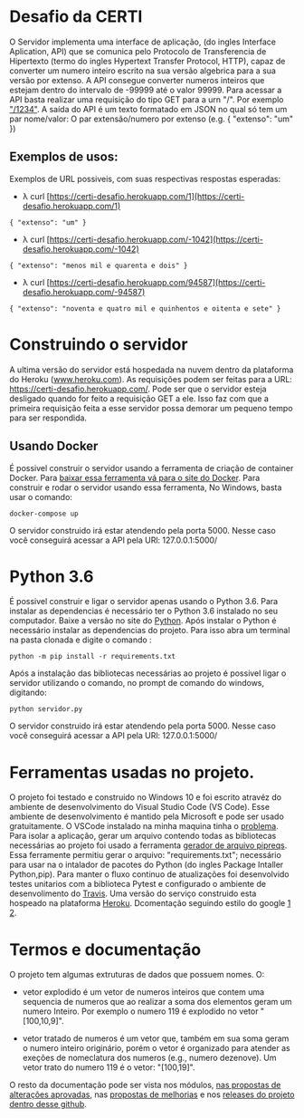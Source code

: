 # Desafio da CERTI
O Servidor implementa uma interface de aplicação, (do ingles Interface Aplication, API) que se comunica pelo Protocolo de Transferencia de Hipertexto (termo do ingles Hypertext Transfer Protocol, HTTP), capaz de converter um numero inteiro escrito na sua versão algebrica para a sua versão por extenso. A API consegue converter numeros inteiros que estejam dentro do intervalo de -99999 até o valor 99999. Para acessar a API basta realizar uma requisição do tipo GET para a urn "/". Por exemplo ["/1234"](https://certi-desafio.herokuapp.com/1234). A saída do API é um texto formatado em JSON no qual só tem um par nome/valor: O par extensão/numero por extenso (e.g. { "extenso": "um" }) 

## Exemplos de usos:
 Exemplos de URL possiveis, com suas respectivas respostas esperadas:
- λ curl [https://certi-desafio.herokuapp.com/1](https://certi-desafio.herokuapp.com/1) 
```
{ "extenso": "um" }
```
- λ curl [https://certi-desafio.herokuapp.com/-1042](https://certi-desafio.herokuapp.com/-1042)
```
{ "extenso": "menos mil e quarenta e dois" }
```
- λ curl [https://certi-desafio.herokuapp.com/94587](https://certi-desafio.herokuapp.com/-94587)
```
{ "extenso": "noventa e quatro mil e quinhentos e oitenta e sete" }
```

# Construindo o servidor

A ultima versão do servidor está hospedada na nuvem dentro da plataforma do Heroku (www.heroku.com). As requisições podem ser feitas para a URL: https://certi-desafio.herokuapp.com/. Pode ser que o servidor esteja desligado quando for feito a requisição GET a ele. Isso faz com que a primeira requisição feita a esse servidor possa demorar um pequeno tempo para ser respondida.


## Usando Docker
É possivel construir o servidor usando a ferramenta de criação de container Docker. Para [baixar essa ferramenta vá para o site do Docker](https://docs.docker.com/compose/install/). Para construir e rodar o servidor usando essa ferramenta, No Windows, basta usar o comando:

```
docker-compose up
```
O servidor construido irá estar atendendo pela porta 5000. Nesse caso você conseguirá acessar a API pela URl: 127.0.0.1:5000/ 

# Python 3.6
É possivel construir e ligar o servidor apenas usando o Python 3.6. Para instalar as dependencias é necessário ter o Python 3.6 instalado no seu computador. Baixe a versão no site do [Python](https://www.python.org/downloads/release/python-369/). Após instalar o Python é necessário instalar as dependencias do projeto. Para isso abra um terminal na pasta clonada e digite o comando :
```
python -m pip install -r requirements.txt
```
Após a instalação das bibliotecas necessárias ao projeto é possivel ligar o servidor utilizando o comando, no prompt de comando do windows, digitando:
```
python servidor.py
```
O servidor construido irá estar atendendo pela porta 5000. Nesse caso você conseguirá acessar a API pela URl: 127.0.0.1:5000/ 


# Ferramentas usadas no projeto.

O projeto foi testado e construido no Windows 10 e foi escrito atravéz do ambiente de desenvolvimento do Visual Studio Code (VS Code). Esse ambiente de desenvolvimento é mantido pela Microsoft e pode ser usado gratuitamente. O VSCode instalado na minha maquina tinha o [problema](https://stackoverflow.com/questions/52462599/visual-studio-code-python-timeout-waiting-for-debugger-connection). Para isolar a aplicação, gerar um arquivo contendo todas as bibliotecas necessárias ao projeto foi usado a ferramenta [gerador de arquivo pipreqs](https://github.com/bndr/pipreqs). Essa ferramente permitiu gerar o arquivo: "requirements.txt"; necessário para usar na o intalador de pacotes do Python (do ingles Package Intaller Python,pip). Para manter o fluxo continuo de atualizações foi desenvolvido testes unitarios com a biblioteca Pytest e configurado o ambiente de desenvolimento do [Travis](https://docs.travis-ci.com/user/languages/python/). Uma versão do serviço construido esta hospeado na plataforma [Heroku](www.heroku.com). Dcomentação seguindo estilo do google
[1](https://sphinxcontrib-napoleon.readthedocs.io/en/latest/example_google.html) [2](http://google.github.io/styleguide/pyguide.html).


# Termos e documentação

O projeto tem algumas extruturas de dados que possuem nomes. O:
- vetor explodido é um vetor de numeros inteiros que contem uma sequencia de numeros que ao realizar a soma dos elementos geram um numero Inteiro. Por exemplo o numero 119 é explodido no vetor "[100,10,9]". 

- vetor tratado de numeros é um vetor que, também em sua soma geram o numero inteiro originário, porém o vetor é organizado para atender as exeções de nomeclatura dos numeros (e.g., numero dezenove). Um vetor trato do numero 119 é o vetor: "[100,19]".

O resto da documentação pode ser vista nos módulos, [nas propostas de alterações aprovadas](https://github.com/jmarcolan/desafio_certi/pulls?q=is%3Apr+is%3Aclosed), nas [propostas de melhorias](https://github.com/jmarcolan/desafio_certi/issues) e nos [releases do projeto dentro desse github](https://github.com/jmarcolan/desafio_certi/releases).



